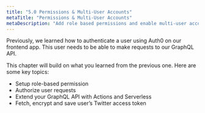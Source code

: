 ```yaml
---
title: "5.0 Permissions & Multi-User Accounts"
metaTitle: "Permissions & Multi-User Accounts"
metaDescription: "Add role based permissions and enable multi-user accounts feature."
---
```


Previously, we learned how to authenticate a user using Auth0 on our frontend app. This user needs to be able to make requests to our GraphQL API.

This chapter will build on what you learned from the previous one. Here are some key topics:


- Setup role-based permission
- Authorize user requests
- Extend your GraphQL API with Actions and Serverless
- Fetch, encrypt and save user’s Twitter access token

